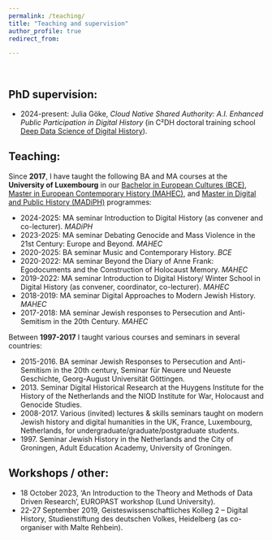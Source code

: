 ```yaml
---
permalink: /teaching/
title: "Teaching and supervision"
author_profile: true
redirect_from: 

---
```


<br/>


## PhD supervision:

* 2024-present: Julia Göke, _Cloud Native Shared Authority: A.I. Enhanced Public Participation in Digital History_ (in C²DH doctoral training school [Deep Data Science of Digital History](https://dhh.uni.lu/d4h/)).


## Teaching:


Since **2017**, I have taught the following BA and MA courses at the **University of Luxembourg** in our [Bachelor in European Cultures (BCE)](https://www.uni.lu/fhse-en/study-programs/master-en-histoire-europeenne-contemporaine/), [Master in European Contemporary History (MAHEC)](https://www.uni.lu/fhse-en/study-programs/master-en-histoire-europeenne-contemporaine/), and [Master in Digital and Public History (MADiPH)](https://www.uni.lu/fhse-en/study-programs/master-in-digital-and-public-history/) programmes:
* 2024-2025: MA seminar Introduction to Digital History (as convener and co-lecturer). _MADiPH_
* 2023-2025: MA seminar Debating Genocide and Mass Violence in the 21st Century: Europe and Beyond. _MAHEC_
* 2020-2025: BA seminar Music and Contemporary History. _BCE_
* 2020-2022: MA seminar Beyond the Diary of Anne Frank: Egodocuments and the Construction of Holocaust Memory. _MAHEC_
* 2019-2022: MA seminar Introduction to Digital History/ Winter School in Digital History (as convener, coordinator, co-lecturer). _MAHEC_
* 2018-2019: MA seminar Digital Approaches to Modern Jewish History. _MAHEC_
* 2017-2018: MA seminar Jewish responses to Persecution and Anti-Semitism in the 20th Century. _MAHEC_


Between **1997-2017** I taught various courses and seminars in several countries:
* 2015-2016. BA seminar Jewish Responses to Persecution and Anti-Semitism in the 20th century, Seminar für Neuere und Neueste Geschichte, Georg-August Universität Göttingen.
* 2013\. Seminar Digital Historical Research at the Huygens Institute for the History of the Netherlands and the NIOD Institute for War, Holocaust and Genocide Studies.
* 2008-2017. Various (invited) lectures & skills seminars taught on modern Jewish history and digital humanities in the UK, France, Luxembourg, Netherlands, for undergraduate/graduate/postgraduate students.
* 1997\. Seminar Jewish History in the Netherlands and the City of Groningen, Adult Education Academy, University of Groningen.


## Workshops / other:

* 18 October 2023, ‘An Introduction to the Theory and Methods of Data Driven Research’, EUROPAST workshop (Lund University).
* 22-27 September 2019, Geisteswissenschaftliches Kolleg 2 – Digital History, Studienstiftung des deutschen Volkes, Heidelberg (as co-organiser with Malte Rehbein).
